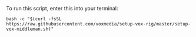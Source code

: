To run this script, enter this into your terminal:

```
bash -c "$(curl -fsSL https://raw.githubusercontent.com/voxmedia/setup-vox-rig/master/setup-vox-middleman.sh)"
```
